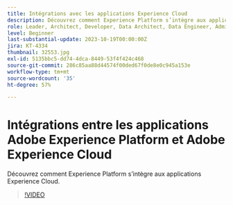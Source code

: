 ```yaml
---
title: Intégrations avec les applications Experience Cloud
description: Découvrez comment Experience Platform s’intègre aux applications Experience Cloud.
role: Leader, Architect, Developer, Data Architect, Data Engineer, Admin, User
level: Beginner
last-substantial-update: 2023-10-19T00:00:00Z
jira: KT-4334
thumbnail: 32553.jpg
exl-id: 5135bbc5-dd74-4dca-8449-53f4f424c468
source-git-commit: 286c85aa88d44574f00ded67f0de8e0c945a153e
workflow-type: tm+mt
source-wordcount: '35'
ht-degree: 57%

---
```


# Intégrations entre les applications Adobe Experience Platform et Adobe Experience Cloud

Découvrez comment Experience Platform s’intègre aux applications Experience Cloud.

>[!VIDEO](https://video.tv.adobe.com/v/3430391?learn=on&enablevpops&captions=fre_fr)



